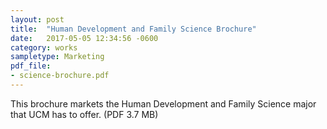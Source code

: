 ```yaml
---
layout: post
title:  "Human Development and Family Science Brochure"
date:   2017-05-05 12:34:56 -0600
category: works
sampletype: Marketing
pdf_file: 
- science-brochure.pdf
---
```


This brochure markets the Human Development and Family Science major that UCM has to offer. (PDF 3.7 MB)

<span class="pdf-container"></span>